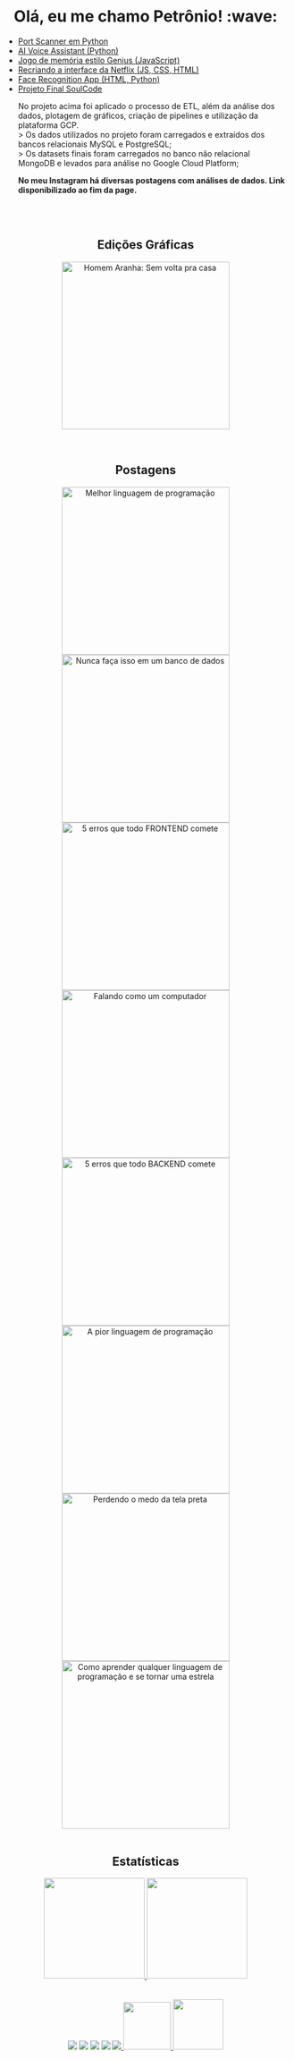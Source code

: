 <div align="center">
  <h1>Olá, eu me chamo Petrônio! :wave:</h1>
</div>

<!-- Projetos -->
<ul>
  <li><a href="https://github.com/PetronioN/dio-desafio-github-primeiro-repositorio/tree/main/Desenvolvendo%20um%20Port%20Scanner%20em%20Python" target="_blank">Port Scanner em Python</a></li>
  <li><a href="https://github.com/PetronioN/AI-Voice-Assistant"  target="_blank">AI Voice Assistant (Python)</a></li>
  <li><a href="https://github.com/PetronioN/dio-desafio-github-primeiro-repositorio/tree/main/Criando%20seu%20jogo%20de%20mem%C3%B3ria%20estilo%20Genius" target="_blank">Jogo de memória estilo Genius (JavaScript)</a></li>
  <li><a href="https://github.com/PetronioN/dio-desafio-github-primeiro-repositorio/tree/main/Recriando%20a%20interface%20da%20Netflix" target="_blank">Recriando a interface da Netflix (JS, CSS, HTML)</a></li>
  <li><a href="https://github.com/PetronioN/Face-Recognition-App" target="_blank">Face Recognition App (HTML, Python)</a></li>
  <div>
    <li><a href="https://github.com/PetronioN/projeto_final_BC17" target="_blank">Projeto Final SoulCode</a></li>
    <p>No projeto acima foi aplicado o processo de ETL, além da análise dos dados, plotagem de gráficos, criação de pipelines e utilização da plataforma GCP.<br />
    > Os dados utilizados no projeto foram carregados e extraídos dos bancos relacionais MySQL e PostgreSQL;<br />
    > Os datasets finais foram carregados no banco não relacional MongoDB e levados para análise no Google Cloud Platform;</p>
    <p><b>No meu Instagram há diversas postagens com análises de dados. Link disponibilizado ao fim da page.</b></p>
  </div>
</ul>

<br />
<br />

<div align="center">
  <h2>Edições Gráficas</h2>
</div>
<div align="center">
  
  <!-- Imagem Homem Aranha -->
  <a href="https://www.instagram.com/p/CWzbeGMsi1N/" target="_blank"><img align="center" width="300" height="300" src="https://user-images.githubusercontent.com/87718587/148106091-263dd598-d623-433d-adae-083c62de8802.jpeg" title="Homem Aranha: Sem volta pra casa"/></a>
  
</div>

<br />
 
<div align="center">
  <h2>Postagens</h2>
</div>
  
<!-- POSTAGENS -->
<div align="center">
  <!-- Melhor linguagem de programação --> <a href="https://www.instagram.com/p/CWQ8k7LpjKj/" target="_blank"><img width="300" height="300" padding="0 0 20 0" src="https://user-images.githubusercontent.com/87718587/148107665-67d0e97e-9a14-4e61-babc-c348dbece16a.jpeg" title="Melhor linguagem de programação" /></a> <!-- Nunca faça isso em um banco de dados --> <a href="https://www.instagram.com/p/CT-aCoFpmA8/"><img width="300" height="300" src="https://user-images.githubusercontent.com/87718587/148115772-da6ad077-bcc0-4a8a-87fc-4119d726eada.jpeg" title="Nunca faça isso em um banco de dados" /></a>
  
  <br />
  <!-- 5 erros que todo FRONTEND comete --> <a href="https://www.instagram.com/p/CT5MAWXpg1s/"><img width="300" height="300" src="https://user-images.githubusercontent.com/87718587/148115897-1770baca-cca8-45dd-94aa-dcff627581af.jpeg" title="5 erros que todo FRONTEND comete" /></a><!-- Falando como um computador --> <a href="https://www.instagram.com/p/CT2qd2LpgRp/"><img width="300" height="300" src="https://user-images.githubusercontent.com/87718587/148117172-bdf0cbfc-48b8-409b-ae92-8d74a0f75d49.jpeg" title="Falando como um computador" /></a>
  
  <br />
  <!-- 5 erros que todo BACKEND comete --> <a href="https://www.instagram.com/p/CT0XQsjsGX1/"><img width="300" height="300" src="https://user-images.githubusercontent.com/87718587/148117267-7b2530ce-09be-42ef-987a-49f48ae1e683.jpeg" title="5 erros que todo BACKEND comete" /></a><!-- A pior linguagem de programação --> <a href="https://www.instagram.com/p/CTx_AQKsiee/"><img width="300" height="300" src="https://user-images.githubusercontent.com/87718587/148117354-4a608e47-3ee9-40da-bbae-59b6197fc52f.jpeg" title="A pior linguagem de programação" /></a>
  
  <br />
  <!-- Perdendo o medo da tela preta --><a href="https://www.instagram.com/p/CTsbfnaJwjE/"><img width="300" height="300" src="https://user-images.githubusercontent.com/87718587/148117515-4f61f9bc-3e33-4491-a31f-299d3a1c9d28.jpeg" title="Perdendo o medo da tela preta" /></a><!-- Como aprender qualquer linguagem de programação e se tornar uma estrela --> <a href="https://www.instagram.com/p/CTp1L-_JQS4/"><img width="300" height="300" src="https://user-images.githubusercontent.com/87718587/148117915-44839dff-14db-40fe-acda-31a9ee3bc673.jpeg" title="Como aprender qualquer linguagem de programação e se tornar uma estrela" /></a> 
  
</div>

<br />

## <div align="center"><strong>Estatísticas</strong></div>

<div align="center">
  <a href="https://github.com/PetronioN">
  <img height="180em" src="https://github-readme-stats.vercel.app/api/top-langs/?username=PetronioN&layout=compact&langs_count=7&theme=nightowl"/>
  <img height="180em" src="https://github-readme-stats.vercel.app/api?username=PetronioN&show_icons=true&theme=nightowl&include_all_commits=true&count_private=true"/>
</div>
  
<br />
<br />
<div align="center">
  <a href="https://www.instagram.com/petronio.rocha/" target="_blank"><img src="https://img.shields.io/badge/-Instagram-%23E4405F?style=for-the-badge&logo=instagram&logoColor=white" target="_blank"></a>
  <a href="https://www.linkedin.com/in/francisco-petr%C3%B4nio-892a971a5/" target="_blank"><img src="https://img.shields.io/badge/-LinkedIn-%230077B5?style=for-the-badge&logo=linkedin&logoColor=white" target="_blank"></a>
  <a href="<a href="mailto:petroniorocha81@gmail.com" target="_blank"><img src="https://img.shields.io/badge/Gmail-D14836?style=for-the-badge&logo=gmail&logoColor=white" target="_blank"></a>
  <a href="https://www.twitch.tv/petronior" target="_blank"><img src="https://img.shields.io/badge/Twitch-9146FF?style=for-the-badge&logo=twitch&logoColor=white" target="_blank"></a>
  <a href="github.com/PetronioN" target="_blank"><img src="https://camo.githubusercontent.com/297212f5cfd71f14f1a774a22bfd24b24bfa996aa72f4d941f790c8606ca8f0d/68747470733a2f2f696d672e736869656c64732e696f2f62616467652f4769744875622d2532333132313030452e7376673f267374796c653d666f722d7468652d6261646765266c6f676f3d476974687562266c6f676f436f6c6f723d7768697465" target="_blank">
  <a href="https://www.udemy.com/user/francisco-petronio-nascimento-da-rocha/" target="_blank"><img src="https://img.shields.io/badge/-Udemy-A435F0?logo=Udemy&logoColor=white&style=for-the-badge" width="85px" />
  <a href="https://www.kaggle.com/petronio" target="_blank"><img src="https://img.shields.io/badge/-Kaggle-20BEFF?logo=Kaggle&logoColor=white&style=for-the-badge" width="90px" />
</div>
